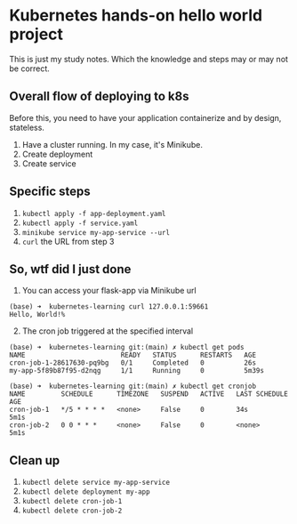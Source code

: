 # Kubernetes hands-on hello world project

This is just my study notes. Which the knowledge and steps may or may not be correct.

## Overall flow of deploying to k8s

Before this, you need to have your application containerize and by design, stateless.

1) Have a cluster running. In my case, it's Minikube.
2) Create deployment
3) Create service

## Specific steps
1) `kubectl apply -f app-deployment.yaml`
2) `kubectl apply -f service.yaml`
3) `minikube service my-app-service --url`
4) `curl` the URL from step 3

## So, wtf did I just done
1) You can access your flask-app via Minikube url
```
(base) ➜  kubernetes-learning curl 127.0.0.1:59661
Hello, World!%
```
2) The cron job triggered at the specified interval
```
(base) ➜  kubernetes-learning git:(main) ✗ kubectl get pods
NAME                        READY   STATUS      RESTARTS   AGE
cron-job-1-28617630-pq9bg   0/1     Completed   0          26s
my-app-5f89b87f95-d2nqg     1/1     Running     0          5m39s

(base) ➜  kubernetes-learning git:(main) ✗ kubectl get cronjob
NAME         SCHEDULE      TIMEZONE   SUSPEND   ACTIVE   LAST SCHEDULE   AGE
cron-job-1   */5 * * * *   <none>     False     0        34s             5m1s
cron-job-2   0 0 * * *     <none>     False     0        <none>          5m1s
```

## Clean up
1) `kubectl delete service my-app-service`
2) `kubectl delete deployment my-app`
3) `kubectl delete cron-job-1`
4) `kubectl delete cron-job-2`
